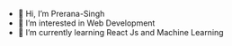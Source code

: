 - 👋 Hi, I’m Prerana-Singh
- 👀 I’m interested in Web Development
- 🌱 I’m currently learning React Js and Machine Learning
<!--- - 📫 How to reach me ... --->
<!--- - 💞️ I’m looking to collaborate on ... --->
<!---
Prerana-Singh3000/Prerana-Singh3000 is a ✨ special ✨ repository because its `README.md` (this file) appears on your GitHub profile.
You can click the Preview link to take a look at your changes.
--->
